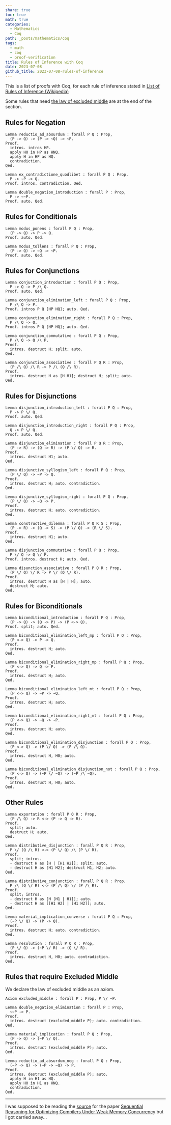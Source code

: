```yaml
---
share: true
toc: true
math: true
categories:
  - Mathematics
  - Coq
path: _posts/mathematics/coq
tags:
  - math
  - coq
  - proof-verification
title: Rules of Inference with Coq
date: 2023-07-08
github_title: 2023-07-08-rules-of-inference
---
```


This is a list of proofs with Coq, for each rule of inference stated in [List of Rules of Inference (Wikipedia)](https://en.wikipedia.org/wiki/List_of_rules_of_inference)

Some rules that need [the law of excluded middle](https://en.wikipedia.org/wiki/Law_of_excluded_middle) are at the end of the section.

## Rules for Negation

```coq
Lemma reductio_ad_absurdum : forall P Q : Prop,
  (P -> Q) -> (P -> ~Q) -> ~P.
Proof.
  intros. intros HP.
  apply H0 in HP as HNQ.
  apply H in HP as HQ.
  contradiction.
Qed.

Lemma ex_contradictione_quodlibet : forall P Q : Prop,
  P -> ~P -> Q.
Proof. intros. contradiction. Qed.

Lemma double_negation_introduction : forall P : Prop,
  P -> ~~P.
Proof. auto. Qed.
```

## Rules for Conditionals

```coq
Lemma modus_ponens : forall P Q : Prop,
  (P -> Q) -> P -> Q.
Proof. auto. Qed.

Lemma modus_tollens : forall P Q : Prop,
  (P -> Q) -> ~Q -> ~P.
Proof. auto. Qed.
```

## Rules for Conjunctions

```coq
Lemma conjuction_introduction : forall P Q : Prop,
  P -> Q -> P /\ Q.
Proof. auto. Qed.

Lemma conjunction_elimination_left : forall P Q : Prop,
  P /\ Q -> P.
Proof. intros P Q [HP HQ]; auto. Qed.

Lemma conjunction_elimination_right : forall P Q : Prop,
  P /\ Q -> Q.
Proof. intros P Q [HP HQ]; auto. Qed.

Lemma conjunction_commutative : forall P Q : Prop,
  P /\ Q -> Q /\ P.
Proof.
  intros. destruct H; split; auto.
Qed.

Lemma conjunction_associative : forall P Q R : Prop,
  (P /\ Q) /\ R -> P /\ (Q /\ R).
Proof.
  intros. destruct H as [H H1]; destruct H; split; auto.
Qed.
```

## Rules for Disjunctions

```coq
Lemma disjunction_introduction_left : forall P Q : Prop,
  P -> P \/ Q.
Proof. auto. Qed.

Lemma disjunction_introduction_right : forall P Q : Prop,
  Q -> P \/ Q.
Proof. auto. Qed.

Lemma disjunction_elimination : forall P Q R : Prop,
  (P -> R) -> (Q -> R) -> (P \/ Q) -> R.
Proof.
  intros. destruct H1; auto.
Qed.

Lemma disjunctive_syllogism_left : forall P Q : Prop,
  (P \/ Q) -> ~P -> Q.
Proof.
  intros. destruct H; auto. contradiction.
Qed.

Lemma disjunctive_syllogism_right : forall P Q : Prop,
  (P \/ Q) -> ~Q -> P.
Proof.
  intros. destruct H; auto. contradiction.
Qed.

Lemma constructive_dilemma : forall P Q R S : Prop,
  (P -> R) -> (Q -> S) -> (P \/ Q) -> (R \/ S).
Proof.
  intros. destruct H1; auto.
Qed.

Lemma disjunction_commutative : forall P Q : Prop,
  P \/ Q -> Q \/ P.
Proof. intros. destruct H; auto. Qed.

Lemma disunction_associative : forall P Q R : Prop,
  (P \/ Q) \/ R -> P \/ (Q \/ R).
Proof.
  intros. destruct H as [H | H]; auto.
  destruct H; auto.
Qed.
```

## Rules for Biconditionals

```coq
Lemma biconditional_introduction : forall P Q : Prop,
  (P -> Q) -> (Q -> P) -> (P <-> Q).
Proof. split; auto. Qed.

Lemma biconditional_elimination_left_mp : forall P Q : Prop,
  (P <-> Q) -> P -> Q.
Proof.
  intros. destruct H; auto.
Qed.

Lemma biconditional_elimination_right_mp : forall P Q : Prop,
  (P <-> Q) -> Q -> P.
Proof.
  intros. destruct H; auto.
Qed.

Lemma biconditional_elimination_left_mt : forall P Q : Prop,
  (P <-> Q) -> ~P -> ~Q.
Proof.
  intros. destruct H; auto.
Qed.

Lemma biconditional_elimination_right_mt : forall P Q : Prop,
  (P <-> Q) -> ~Q -> ~P.
Proof.
  intros. destruct H; auto.
Qed.

Lemma biconditional_elimination_disjunction : forall P Q : Prop,
  (P <-> Q) -> (P \/ Q) -> (P /\ Q).
Proof.
  intros. destruct H, H0; auto.
Qed.

Lemma biconditional_elimination_disjunction_not : forall P Q : Prop,
  (P <-> Q) -> (~P \/ ~Q) -> (~P /\ ~Q).
Proof.
  intros. destruct H, H0; auto.
Qed.
```

## Other Rules

```coq
Lemma exportation : forall P Q R : Prop,
  (P /\ Q) -> R <-> (P -> Q -> R).
Proof.
  split; auto.
  destruct H; auto.
Qed.

Lemma distributive_disjunction : forall P Q R : Prop,
  P \/ (Q /\ R) <-> (P \/ Q) /\ (P \/ R).
Proof.
  split; intros.
  - destruct H as [H | [H1 H2]]; split; auto.
  - destruct H as [H1 H2]; destruct H1, H2; auto.
Qed.

Lemma distributive_conjunction : forall P Q R : Prop,
  P /\ (Q \/ R) <-> (P /\ Q) \/ (P /\ R).
Proof.
  split; intros.
  - destruct H as [H [H1 | H1]]; auto.
  - destruct H as [[H1 H2] | [H1 H2]]; auto.
Qed.

Lemma material_implication_converse : forall P Q : Prop,
  (~P \/ Q) -> (P -> Q).
Proof.
  intros. destruct H; auto. contradiction.
Qed.

Lemma resolution : forall P Q R : Prop,
  (P \/ Q) -> (~P \/ R) -> (Q \/ R).
Proof.
  intros. destruct H, H0; auto. contradiction.
Qed.
```

## Rules that require Excluded Middle

We declare the law of excluded middle as an axiom.

```coq
Axiom excluded_middle : forall P : Prop, P \/ ~P.

Lemma double_negation_elimination : forall P : Prop,
  ~~P -> P.
Proof.
  intros. destruct (excluded_middle P); auto. contradiction.
Qed.

Lemma material_implication : forall P Q : Prop,
  (P -> Q) -> (~P \/ Q).
Proof.
  intros. destruct (excluded_middle P); auto.
Qed.

Lemma reductio_ad_absurdum_neg : forall P Q : Prop,
  (~P -> Q) -> (~P -> ~Q) -> P.
Proof.
  intros. destruct (excluded_middle P); auto.
  apply H in H1 as HQ.
  apply H0 in H1 as HNQ.
  contradiction.
Qed.
```

---

I was supposed to be reading the [source](https://github.com/snu-sf/promising-seq-coq) for the paper [Sequential Reasoning for Optimizing Compilers Under Weak Memory Concurrency](https://dl.acm.org/doi/abs/10.1145/3519939.3523718) but I got carried away...
